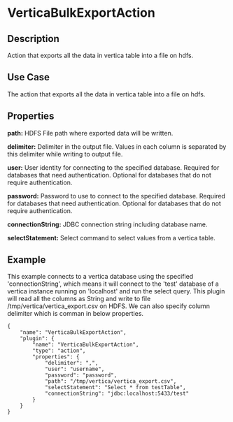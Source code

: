 # VerticaBulkExportAction


Description
-----------
Action that exports all the data in vertica table into a file on hdfs.


Use Case
--------
The action that exports all the data in vertica table into a file on hdfs.


Properties
----------

**path:** HDFS File path where exported data will be written.

**delimiter:** Delimiter in the output file. Values in each column is separated by this delimiter while writing to output file.

**user:** User identity for connecting to the specified database. Required for databases that need
authentication. Optional for databases that do not require authentication.

**password:** Password to use to connect to the specified database. Required for databases
that need authentication. Optional for databases that do not require authentication.

**connectionString:** JDBC connection string including database name.

**selectStatement:** Select command to select values from a vertica table. 


Example
-------
This example connects to a vertica database using the specified 'connectionString', which means
it will connect to the 'test' database of a vertica instance running on 'localhost' and run the 
select query. This plugin will read all the columns as String and write to file /tmp/vertica/vertica_export.csv
on HDFS. We can also specify column delimiter which is comman in below properties.

    {
        "name": "VerticaBulkExportAction",
        "plugin": {
            "name": "VerticaBulkExportAction",
            "type": "action",
            "properties": {
                "delimiter": ",",
                "user": "username",
                "password": "password",
                "path": "/tmp/vertica/vertica_export.csv",
                "selectStatement": "Select * from testTable",
                "connectionString": "jdbc:localhost:5433/test"
            }
        }
    }
